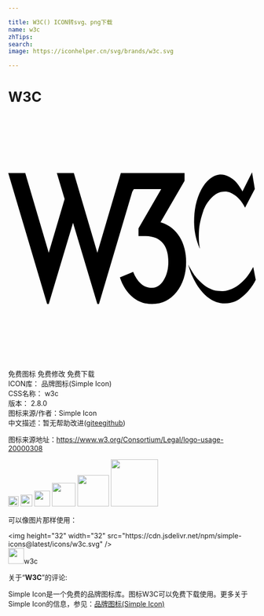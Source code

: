 ```yaml
---

title: W3C() ICON转svg、png下载
name: w3c
zhTips: 
search: 
image: https://iconhelper.cn/svg/brands/w3c.svg

---
```


# W3C  <small style="font-size: 60%;font-weight: 100"></small>

<div id="svg" class="svg-wrap">
<svg role="img" xmlns="http://www.w3.org/2000/svg" viewBox="0 0 24 24"><title>W3C icon</title><path d="M23.642 5.602l-.931 1.858s-.4-.738-.795-1.076c-.377-.322-.864-.62-1.48-.556-.597.062-1.27.587-1.722 1.46-.513.994-.688 2.001-.692 3.112-.005 1.556.57 2.618.57 2.618s-.132-.494-.11-1.33c.014-.52.017-1.089.41-2.261.33-.98 1.084-1.775 1.75-1.912.517-.107.847-.03 1.356.329.603.425.966 1.193.966 1.193l.946-1.81zM0 5.674l3.77 12.723h.156l2.356-7.886 2.357 7.886h.157l3.228-10.895.152-.258h2.655l-2.2 3.802v.754h.629c.806 0 1.398.246 1.775.738.324.42.487 1.011.487 1.776 0 .691-.152 1.283-.455 1.775-.304.492-.676.738-1.116.738-.419 0-.783-.138-1.092-.416-.308-.277-.557-.657-.746-1.139l-1.288.534c.261.796.665 1.427 1.21 1.893.544.466 1.183.699 1.916.699.974 0 1.767-.393 2.38-1.178.613-.785.919-1.754.919-2.906 0-.932-.21-1.743-.628-2.435-.42-.69-1.037-1.167-1.854-1.43l2.326-4.006v-.77h-6.177L8.64 13.419 6.362 5.674h-1.65l.754 2.529-1.54 5.215L1.65 5.674zm17.44 8.88s.233.755.379 1.076c.084.185.342.75.708 1.24.341.46 1.004 1.248 2.011 1.426 1.008.178 1.7-.274 1.871-.384.172-.11.533-.412.761-.657.239-.255.465-.58.59-.775.091-.143.24-.432.24-.432l-.241-1.255s-.418.748-.678 1.036c-.261.288-.727.794-1.302 1.048-.576.253-.877.302-1.446.247-.569-.054-1.097-.383-1.282-.52-.185-.138-.658-.542-.925-.92-.268-.376-.686-1.13-.686-1.13z"/></svg>
</div>
<detail full-name='w3c'></detail>

<div class="detail-page">
<p>
<span><span class="badge-success badge">免费图标</span> <span class="badge-success badge">免费修改</span>  <span class="badge-success badge">免费下载</span> </span>
<br/>
<span>
ICON库：
<span class="badge-secondary badge">品牌图标(Simple Icon)</span> 
</span>
<br/>
<span>
CSS名称：
<span class="badge-secondary badge">w3c</span> 
</span>

<br/>
<span>
版本：
<span class="badge-secondary badge">2.8.0</span> 
</span>
<br/>
<span>图标来源/作者：<span class="badge-light badge">Simple Icon</span></span> 
<br/>
<span class="zh-detail">中文描述：暂无<span class="help-link"><span>帮助改进</span>(<a href="https://gitee.com/liuwave/icon-helper/edit/master/json/brands/w3c.json" target="_blank" rel="noopener noreferrer">gitee</a><a href="https://github.com/liuwave/icon-helper/edit/master/json/brands/w3c.json" target="_blank" rel="noopener noreferrer">github</a></span>)</span><br/>
</p>
</div><div class="description description alert alert-light"><p>图标来源地址：<a href="https://www.w3.org/Consortium/Legal/logo-usage-20000308" target="_blank" rel="noopener noreferrer">https://www.w3.org/Consortium/Legal/logo-usage-20000308</a></p></div>
<div class="alert alert-dark">
<img height="21" width="21" src="https://cdn.jsdelivr.net/npm/simple-icons@latest/icons/w3c.svg" />
<img height="24" width="24" src="https://cdn.jsdelivr.net/npm/simple-icons@latest/icons/w3c.svg" />
<img height="32" width="32" src="https://cdn.jsdelivr.net/npm/simple-icons@latest/icons/w3c.svg" />
<img height="48" width="48" src="https://cdn.jsdelivr.net/npm/simple-icons@latest/icons/w3c.svg" />
<img height="64" width="64" src="https://cdn.jsdelivr.net/npm/simple-icons@latest/icons/w3c.svg" />
<img height="96" width="96" src="https://cdn.jsdelivr.net/npm/simple-icons@latest/icons/w3c.svg" />

</div>
<div>
  <p>可以像图片那样使用：    
  </p>
  <div class="alert alert-primary" style="font-size: 14px">
    &lt;img height="32" width="32" src="https://cdn.jsdelivr.net/npm/simple-icons@latest/icons/w3c.svg" /&gt;
    <copy-btn content='<img height="32" width="32" src="https://cdn.jsdelivr.net/npm/simple-icons@latest/icons/w3c.svg" />'></copy-btn>
  </div>
  <div class="alert alert-secondary">
    <img height="32" width="32" src="https://cdn.jsdelivr.net/npm/simple-icons@latest/icons/w3c.svg" />w3c
    <copy-btn content="w3c" btn-title="复制图标名称"></copy-btn>
  </div>
</div>
<div class="icon-detail__container">
<p>关于“<b>W3C</b>”的评论:</p>
</div>
<Vssue title="关于“W3C”的评论" />
<div><p>Simple Icon是一个免费的品牌图标库。图标W3C可以免费下载使用。更多关于  Simple Icon的信息，参见：<a target="_blank" href="https://iconhelper.cn/brands.html">品牌图标(Simple Icon)</a>
</p></div>
